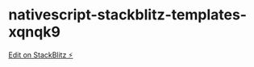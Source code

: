 # nativescript-stackblitz-templates-xqnqk9

[Edit on StackBlitz ⚡️](https://stackblitz.com/edit/nativescript-stackblitz-templates-xqnqk9)